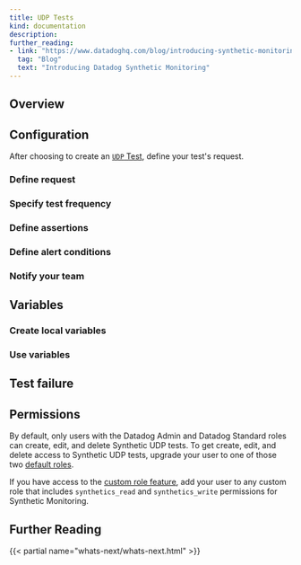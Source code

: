 ```yaml
---
title: UDP Tests
kind: documentation
description: 
further_reading:
- link: "https://www.datadoghq.com/blog/introducing-synthetic-monitoring/"
  tag: "Blog"
  text: "Introducing Datadog Synthetic Monitoring"
---
```

## Overview

## Configuration

After choosing to create an [`UDP` Test][1], define your test's request.

### Define request

### Specify test frequency

### Define assertions

### Define alert conditions

### Notify your team

## Variables

### Create local variables

### Use variables

## Test failure

## Permissions

By default, only users with the Datadog Admin and Datadog Standard roles can create, edit, and delete Synthetic UDP tests. To get create, edit, and delete access to Synthetic UDP tests, upgrade your user to one of those two [default roles][2].

If you have access to the [custom role feature][3], add your user to any custom role that includes `synthetics_read` and `synthetics_write` permissions for Synthetic Monitoring.

## Further Reading

{{< partial name="whats-next/whats-next.html" >}}

[1]: /synthetics/api_tests/udp_tests/
[2]: /account_management/rbac/
[3]: /account_management/rbac#custom-roles
